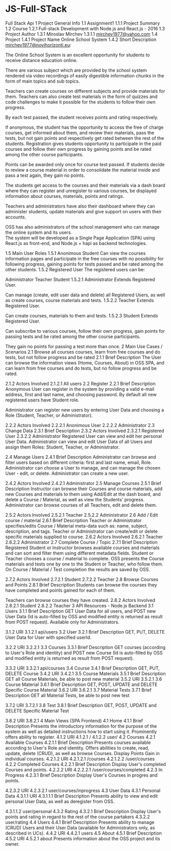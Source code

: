 # JS-Full-STack
Full Stack Api
1 Project General Info
1.1 Assignment1
1.1.1 Project Summary
1.2 Course
1.2.1 Full-stack Development with Node.js and React.js - 2016
1.3 Project Author
1.3.1 Miroslav Mirchev
1.3.1.1 mirchev1977@yahoo.com
1.4 Project
1.4.1 Project Name
Online School System
1.4.2 Short Description
mirchev1977@novihorizonti.eu: 

The Online School System is an excellent opportunity for students to receive distance education online. 

There are various subject which are provided by the school system rendered via video recordings of easily digestible information chunks in the form of main topics and sub topics.

Teachers can create courses on different subjects and provide materials for them. Teachers can also create test materials in the form of quizzes and code challenges to make it possible for the students to follow their own progress. 

By each test passed, the student receives points and rating respectively.

If anonymous, the student has the opportunity to access the free of charge courses, get informed about them, and review their materials, pass the tests, but not gain points and respectively get rated between the rest of the students. Registration gives students opportunity to participate in the paid courses and follow their own progress by gaining points and be rated among the other course participants. 

Points can be awarded only once for course test passed. If students decide to review a course material in order to consolidate the material inside and pass a test again, they gain no points.

The students get access to the courses and their materials via a dash board where they can register and unregister  to various courses, be displayed information about courses, materials, points and ratings.

Teachers and administrators have also their dashboard where they can administer students, update materials and give support on users with their accounts.

OSS has also administrators of the school management who can manage the online system and its users.  
The system will be developed as a Single Page Application (SPA) using React.js as front-end, and Node.js + hapi as backend technologies.

1.5 Main User Roles
1.5.1 Anonimous Student
Can view the courses information pages and participate in the free courses with no possibility for following progress, gaining points for tests passed and be rated among the other students.
1.5.2 Registered User
The registered users can be:

Administrator
Teacher
Student
1.5.2.1 Administrator
Extends Registered User.

Can manage (create, edit user data and delete) all Registered Users, as well as create courses, course materials and tests.
1.5.2.2 Teacher
Extends Registered User.

Can create courses, materials to them and tests.
1.5.2.3 Student
Extends Registered User.

Can subscribe to various courses, follow their own progress, gain points for passing tests and be rated among the other course participants.

They gain no points for passing a test more than once.
2 Main Use Cases / Scenarios
2.1 Browse all courses courses, learn from free courses and do tests, but not follow progress and be rated
2.1.1 Brief Description
The User can browse the information views (Home, Courses, About) in OSS SPA, and can learn from free courses and do tests, but no follow progress and be rated.

2.1.2 Actors Involved
2.1.2.1 All users
2.2 Register
2.2.1 Brief Description
Anonymous User  can register in the system by providing a valid e-mail address, first and last name, and choosing password. By default all new registered users have Student role.

Administrator can register new users by entering User Data and choosing a Role (Student, Teacher, or Administrator).

2.2.2 Actors Involved
2.2.2.1 Anonimous User
2.2.2.2 Administrator
2.3 Change Data
2.3.1 Brief Description
2.3.2 Actors Involved
2.3.2.1 Registered  User
2.3.2.2 Administrator
Registered User can view and edit her personal User Data.
Administrator can view and edit User Data of all Users and assign them Roles: Student, Teacher, or Administrator.

2.4 Manage Users
2.4.1 Brief Description
Administrator can browse and filter users based on different criteria: first and last name, email, Role. 
Administrator can choose a User to manage, and can manage the chosen User - edit, or delete.
Administrator can create a new user.

2.4.2 Actors Involved
2.4.2.1 Administrator
2.5 Manage Courses
2.5.1 Brief Description
Instructor can browse their Courses and course materials, add new Courses and materials to them using Add/Edit at the dash board, and delete a Course / Material, as well as view the Students' progress.
Administrator can browse courses of all Teachers, edit and delete them.

2.5.2 Actors Involved
2.5.2.1 Teacher
2.5.2.2 Administrator
2.6 Add / Edit course / material
2.6.1 Brief Description
Teacher or Administrator specifies/edits Course / Material  meta-data such as: name, subject, description, and tags. Teacher or Administrator can create/edit or delete specific materials supplied to course.
2.6.2 Actors Involved
2.6.2.1 Teacher
2.6.2.2 Administrator
2.7 Complete Course / Topic
2.7.1 Brief Description
Registered Student or Instructor browses available courses and materials and can sort and filter them using different metadata fields.  Student or Teacher  chooses a course / material to complete. OSS presents the Course materials and tests one by one to the Student or Teacher, who follow them. On Course / Material / Test completion the results are saved by OSS.

2.7.2 Actors Involved
2.7.2.1 Student
2.7.2.2 Teacher
2.8 Browse Courses and Points
2.8.1 Brief Description
Students can browse the courses they have completed and points gained for each of them.

Teachers can browse courses they have created.
2.8.2 Actors Involved
2.8.2.1 Student
2.8.2.2 Teacher
3 API Resources - Node.js Backend
3.1 Users
3.1.1 Brief Description
GET User Data for all users, and POST new User Data (Id is auto-filled by OSS and modified entity is returned as result from POST request). Available only for Administrators.

3.1.2 URI
3.1.2.1 api/users
3.2 User
3.2.1 Brief Description
GET, PUT, DELETE User Data for User with specified userId.

3.2.2 URI
3.2.2.1 3.3 Courses
3.3.1 Brief Description
GET courses (according to User's Role and identity) and POST new Course (Id is auto-filled by OSS and modified entity is returned as result from POST request).

3.3.2 URI
3.3.2.1 api/courses
3.4 Course
3.4.1 Brief Description
GET, PUT, DELETE Course 
3.4.2 URI
3.4.2.1 3.5 Course Materials
3.5.1 Brief Description
GET all Course Materials, be able to post new material
3.5.2 URI
3.5.2.1 3.6 Course Material
3.6.1 Brief Description
GET, POST, UPDATE and DELETE Specific Course Material
3.6.2 URI
3.6.2.1 3.7 Material Tests
3.7.1 Brief Description
GET all Material Tests, be able to post new test

3.7.2 URI
3.7.2.1 3.8 Test
3.8.1 Brief Description
GET, POST, UPDATE and DELETE Specific Material Test

3.8.2 URI
3.8.2.1 4 Main Views (SPA Frontend)
4.1 Home
4.1.1 Brief Description
Presents the introductory information for the purpose of the system as well as detailed instructions how to start using it. Prominently offers ability to register.
4.1.2 URI
4.1.2.1 /
4.1.2.2 user/
4.2 Courses
4.2.1 Available Courses
4.2.1.1 Brief Description
Presents courses available according to User's Role and identity. Offers abilities to create, read, update, delete (CRUD), as well as browse Courses. Display Points Gain in individual courses.
4.2.1.2 URI
4.2.1.2.1 /courses
4.2.1.2.2 /user/courses
4.2.2 Completed Courses
4.2.2.1 Brief Description
Display User's completed Courses and points.
4.2.2.2 URI
4.2.2.2.1 /user/courses/completed
4.2.3 In Progress
4.2.3.1 Brief Description
Display User's Courses in progres and points.

4.2.3.2 URI
4.2.3.2.1 user/courses/inprogress
4.3 User Data
4.3.1 Personal Data
4.3.1.1 URI
4.3.1.1.1 Brief Description
Presents ability to view and edit personal User Data, as well as deregister from OSS.

4.3.1.1.2 user/personal
4.3.2 Rating
4.3.2.1 Brief Description
Display User's points and rating in regard to the rest of the course partakers
4.3.2.2 user/rating
4.4 Users
4.4.1 Brief Description
Presents ability to  manage (CRUD) Users and their User Data (available for Administrators only, as described in UCs).
4.4.2 URI
4.4.2.1 users
4.5 About
4.5.1 Brief Description
4.5.2 URI
4.5.2.1 about
Presents information about the OSS project and its owner.

